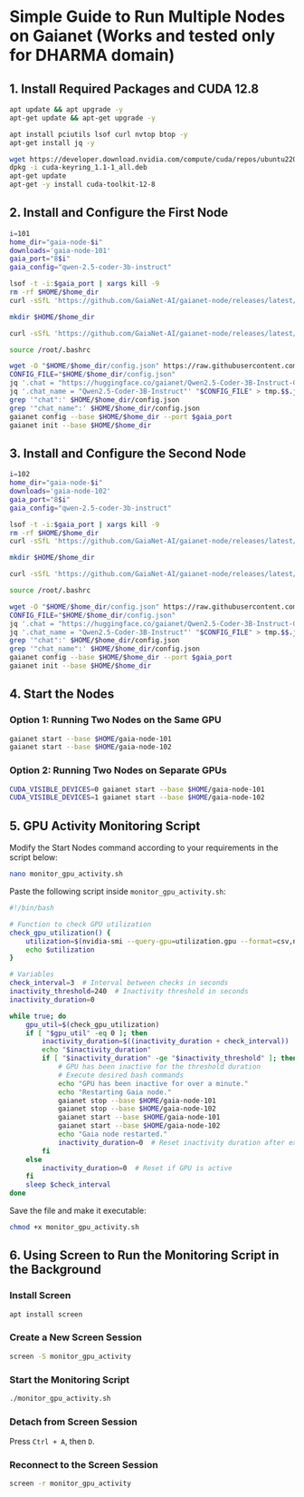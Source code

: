# **Simple Guide to Run Multiple Nodes on Gaianet (Works and tested only for DHARMA domain)**

## **1. Install Required Packages and CUDA 12.8**

```bash
apt update && apt upgrade -y
apt-get update && apt-get upgrade -y

apt install pciutils lsof curl nvtop btop -y
apt-get install jq -y

wget https://developer.download.nvidia.com/compute/cuda/repos/ubuntu2204/x86_64/cuda-keyring_1.1-1_all.deb
dpkg -i cuda-keyring_1.1-1_all.deb
apt-get update
apt-get -y install cuda-toolkit-12-8
```

## **2. Install and Configure the First Node**

```bash
i=101
home_dir="gaia-node-$i"
downloads='gaia-node-101'
gaia_port="8$i"
gaia_config="qwen-2.5-coder-3b-instruct"

lsof -t -i:$gaia_port | xargs kill -9
rm -rf $HOME/$home_dir
curl -sSfL 'https://github.com/GaiaNet-AI/gaianet-node/releases/latest/download/uninstall.sh' | bash

mkdir $HOME/$home_dir

curl -sSfL 'https://github.com/GaiaNet-AI/gaianet-node/releases/latest/download/install.sh' | bash -s -- --ggmlcuda 12 --base $HOME/$home_dir

source /root/.bashrc

wget -O "$HOME/$home_dir/config.json" https://raw.githubusercontent.com/GaiaNet-AI/node-configs/main/qwen-2.5-coder-7b-instruct_rustlang/config.json
CONFIG_FILE="$HOME/$home_dir/config.json"
jq '.chat = "https://huggingface.co/gaianet/Qwen2.5-Coder-3B-Instruct-GGUF/resolve/main/Qwen2.5-Coder-3B-Instruct-Q5_K_M.gguf"' "$CONFIG_FILE" > tmp.$$.json && mv tmp.$$.json "$CONFIG_FILE"
jq '.chat_name = "Qwen2.5-Coder-3B-Instruct"' "$CONFIG_FILE" > tmp.$$.json && mv tmp.$$.json "$CONFIG_FILE"
grep '"chat":' $HOME/$home_dir/config.json
grep '"chat_name":' $HOME/$home_dir/config.json
gaianet config --base $HOME/$home_dir --port $gaia_port
gaianet init --base $HOME/$home_dir
```

## **3. Install and Configure the Second Node**

```bash
i=102
home_dir="gaia-node-$i"
downloads='gaia-node-102'
gaia_port="8$i"
gaia_config="qwen-2.5-coder-3b-instruct"

lsof -t -i:$gaia_port | xargs kill -9
rm -rf $HOME/$home_dir
curl -sSfL 'https://github.com/GaiaNet-AI/gaianet-node/releases/latest/download/uninstall.sh' | bash

mkdir $HOME/$home_dir

curl -sSfL 'https://github.com/GaiaNet-AI/gaianet-node/releases/latest/download/install.sh' | bash -s -- --ggmlcuda 12 --base $HOME/$home_dir

source /root/.bashrc

wget -O "$HOME/$home_dir/config.json" https://raw.githubusercontent.com/GaiaNet-AI/node-configs/main/qwen-2.5-coder-7b-instruct_rustlang/config.json
CONFIG_FILE="$HOME/$home_dir/config.json"
jq '.chat = "https://huggingface.co/gaianet/Qwen2.5-Coder-3B-Instruct-GGUF/resolve/main/Qwen2.5-Coder-3B-Instruct-Q5_K_M.gguf"' "$CONFIG_FILE" > tmp.$$.json && mv tmp.$$.json "$CONFIG_FILE"
jq '.chat_name = "Qwen2.5-Coder-3B-Instruct"' "$CONFIG_FILE" > tmp.$$.json && mv tmp.$$.json "$CONFIG_FILE"
grep '"chat":' $HOME/$home_dir/config.json
grep '"chat_name":' $HOME/$home_dir/config.json
gaianet config --base $HOME/$home_dir --port $gaia_port
gaianet init --base $HOME/$home_dir
```

## **4. Start the Nodes**

### **Option 1: Running Two Nodes on the Same GPU**
```bash
gaianet start --base $HOME/gaia-node-101
gaianet start --base $HOME/gaia-node-102
```

### **Option 2: Running Two Nodes on Separate GPUs**
```bash
CUDA_VISIBLE_DEVICES=0 gaianet start --base $HOME/gaia-node-101
CUDA_VISIBLE_DEVICES=1 gaianet start --base $HOME/gaia-node-102
```

## **5. GPU Activity Monitoring Script**

Modify the Start Nodes command according to your requirements in the script below:

```bash
nano monitor_gpu_activity.sh
```

Paste the following script inside `monitor_gpu_activity.sh`:

```bash
#!/bin/bash

# Function to check GPU utilization
check_gpu_utilization() {
    utilization=$(nvidia-smi --query-gpu=utilization.gpu --format=csv,noheader,nounits)
    echo $utilization
}

# Variables
check_interval=3  # Interval between checks in seconds
inactivity_threshold=240  # Inactivity threshold in seconds
inactivity_duration=0

while true; do
    gpu_util=$(check_gpu_utilization)
    if [ "$gpu_util" -eq 0 ]; then
        inactivity_duration=$((inactivity_duration + check_interval))
        echo "$inactivity_duration"
        if [ "$inactivity_duration" -ge "$inactivity_threshold" ]; then
            # GPU has been inactive for the threshold duration
            # Execute desired bash commands
            echo "GPU has been inactive for over a minute."
            echo "Restarting Gaia node."
            gaianet stop --base $HOME/gaia-node-101
            gaianet stop --base $HOME/gaia-node-102
            gaianet start --base $HOME/gaia-node-101
            gaianet start --base $HOME/gaia-node-102
            echo "Gaia node restarted."
            inactivity_duration=0  # Reset inactivity duration after executing commands
        fi
    else
        inactivity_duration=0  # Reset if GPU is active
    fi
    sleep $check_interval
done
```

Save the file and make it executable:

```bash
chmod +x monitor_gpu_activity.sh
```

## **6. Using Screen to Run the Monitoring Script in the Background**

### **Install Screen**
```bash
apt install screen
```

### **Create a New Screen Session**
```bash
screen -S monitor_gpu_activity
```

### **Start the Monitoring Script**
```bash
./monitor_gpu_activity.sh
```

### **Detach from Screen Session**
Press `Ctrl + A`, then `D`.

### **Reconnect to the Screen Session**
```bash
screen -r monitor_gpu_activity
```
